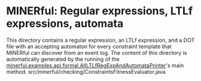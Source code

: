 MINERful: Regular expressions, LTLf expressions, automata
=========================

This directory contains a regular expression, an LTLf expression, and a DOT file with an accepting automaton for every constraint template that MINERful can discover from an event log.
The content of this directory is automatically generated by the running of the [minerful.examples.api.formal.AllLTLfRegExpAndAutomataPrinter](https://github.com/cdc08x/MINERful/blob/master/src/minerful/examples/api/formal/AllLTLfRegExpAndAutomataPrinter.java)'s main method.
src/minerful/checking/ConstraintsFitnessEvaluator.java